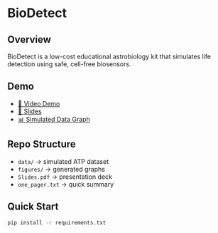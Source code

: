 # BioDetect

## Overview
BioDetect is a low-cost educational astrobiology kit that simulates life detection using safe, cell-free biosensors.

## Demo
- [🎥 Video Demo](https://youtu.be/009lOeKOMVY)
- [📑 Slides]((https://docs.google.com/presentation/d/10YCY2C9IKUyCh_bIivRoyMKDxe9pYOWPBcKbS7Ydqjc/edit?usp=drive_link))
- [📊 Simulated Data Graph]([figures/atp_response.png](https://drive.google.com/file/d/1OwjQ-f_zrR2PORKK3TNCIpa0qeimbvGP/view?usp=sharing))

## Repo Structure
- `data/` → simulated ATP dataset
- `figures/` → generated graphs
- `Slides.pdf` → presentation deck
- `one_pager.txt` → quick summary

## Quick Start
```bash
pip install -r requirements.txt

